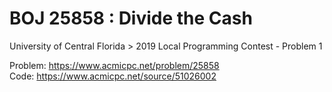 # BOJ 25858 : Divide the Cash  
University of Central Florida > 2019 Local Programming Contest - Problem 1  
  
Problem: https://www.acmicpc.net/problem/25858  
Code: https://www.acmicpc.net/source/51026002  
